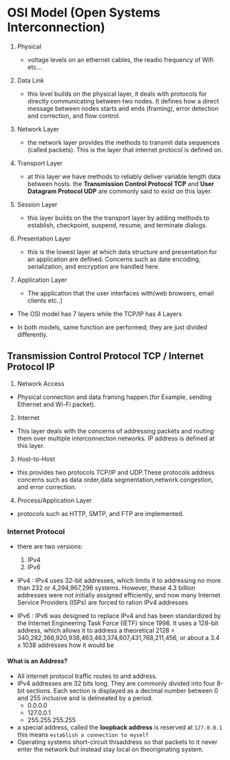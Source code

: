 # OSI Model (Open Systems Interconnection)

1. Physical
    
    - voltage levels on an ethernet cables, the readio frequency of Wifi etc…

2. Data Link

    - this level builds on the physical layer, it deals with protocols for directly communicating between two nodes. It defines how a direct message between nodes starts and ends (framing), error detection and correction, and flow control.

3. Network Layer

    - the network layer provides the methods to transmit data sequences (called packets). This is the layer that internet protocol is defined on.

4. Transport Layer

    - at this layer we have methods to reliably deliver variable length data between hosts. the **Transmission Control Protocol TCP** and **User Datagram Protocol UDP** are commonly said to exist on this layer.

5. Session Layer

    - this layer builds on the the transport layer by adding methods to establish, checkpoint, suspend, resume, and terminate dialogs.

6. Presentation Layer

    - this is the lowest layer at which data structure and presentation for an application are defined. Concerns such as date encoding, serialization, and encryption are handled here.

7. Application Layer

    - The application that the user interfaces with(web browsers, email clients etc..)


- The OSI model has 7 layers while the TCP/IP has 4 Layers

- In both models, same function are performed; they are just divided differently.


## Transmission Control Protocol TCP / Internet Protocol IP
  

1. Network Access

  - Physical connection and data framing happen.(for Example, sending Ethernet and Wi-Fi packet).

2. Internet 

  - This layer deals with the concerns of addressing packets and routing them over multiple interconnection networks. IP address is defined at this layer.

3. Host-to-Host 

  -  this provides two protocols TCP/IP and UDP.These protocols address concerns such as data order,data segmentation,network congestion, and error correction.

4. Process/Application Layer

  - protocols such as HTTP, SMTP, and FTP are implemented.



### Internet Protocol 

  - there are two versions:
    
    1. IPv4
    2. IPv6

  - IPv4 : IPv4 uses 32-bit addresses, which limits it to addressing no more than 232 or 4,294,967,296 systems. However, these 4.3 billion addresses were not initially assigned efficiently, and now many Internet Service Providers (ISPs) are forced to ration IPv4 addresses

  - IPv6 : IPv6 was designed to replace IPv4 and has been standardized by the Internet Engineering Task Force (IETF) since 1998. It uses a 128-bit address, which allows it to address a theoretical 2128 = 340,282,366,920,938,463,463,374,607,431,768,211,456, or about a 3.4 x 1038 addresses how it would be

#### What is an Address?

  - All internet protocol traffic routes to and address.
  - IPv4 addresses are 32 bits long. They are commonly divided into four 8-bit sections. Each section is displayed as a decimal number between 0 and 255 inclusive and is delineated by a period.
    - 0.0.0.0
    - 127.0.0.1
    - 255.255.255.255
  - a special address, called the **loopback address** is reserved at `127.0.0.1` this means `establish a connection to myself`
  - Operating systems short-circuit thisaddress so that packets to it never enter the network but instead stay local on theoriginating system.


